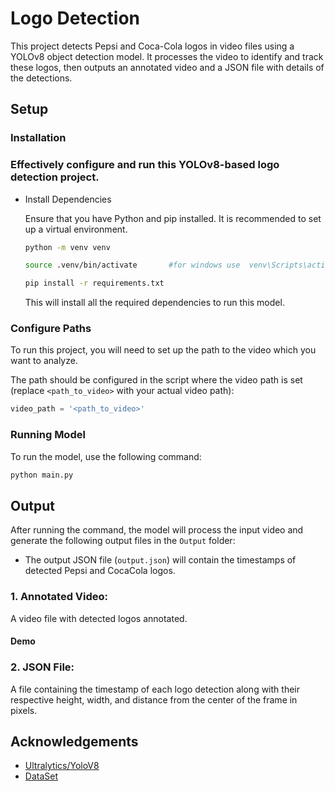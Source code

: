 # Logo Detection 

This project detects Pepsi and Coca-Cola logos in video files using a YOLOv8 object detection model. It processes the video to identify and track these logos, then outputs an annotated video and a JSON file with details of the detections.


## Setup

### Installation

### Effectively configure and run this YOLOv8-based logo detection project.
    
- Install Dependencies

    Ensure that you have Python and pip installed. 
    It is recommended to set up a virtual environment. 

    ```bash
    python -m venv venv
    ```
    ```bash
    source .venv/bin/activate       #for windows use  venv\Scripts\activate     
    ```
    ```bash
    pip install -r requirements.txt
    ```

    This will install all the required dependencies to run this model.


 ### Configure Paths 

To run this project, you will need to set up the path to the video which you want to analyze. 

The path should be configured in the script where the video path is set (replace `<path_to_video>` with your actual video path):

```python
video_path = '<path_to_video>'
```
<!-- !https://github.com/Nikhilpedada/Logo_Detection/blob/0f06541f8b63ad826f2b2c2475feb4598787252e/Screenshot%20(13).png -->

### Running Model

To run the model, use the following command:

```bash
python main.py
```
## Output 

After running the command, the model will process the input video and generate the following output files in the `Output` folder:
- The output JSON file (`output.json`) will contain the timestamps of detected Pepsi and CocaCola logos.

### 1. **Annotated Video**: 
A video file with detected logos annotated.

#### Demo
   <!-- This is the link for the demo video :[ https://drive.google.com/drive/folders/1Fv7yraqVynzzHx4NmnAy-0uqAMt7R2js?usp=drive_link ](https://drive.google.com/file/d/15ouOTf5vbw7jB2W3ffGtIQgZXPpViLi9/view?usp=drive_link)-->
### 2. **JSON File**: 
A file containing the timestamp of each logo detection along with their respective height, width, and distance from the center of the frame in pixels.
<!-- results.json-->

## Acknowledgements

 - [Ultralytics/YoloV8](https://github.com/ultralytics/ultralytics)
 - [DataSet](https://universe.roboflow.com/advait-dongre/pepsi-cocacola-images/dataset/1)

